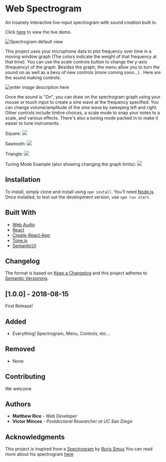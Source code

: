 ﻿# Web Spectrogram
An insanely interactive live-input spectrogram with sound creation built in. 

Click [here](https://listeningtowaves.github.io/Spectrogram/) to view the live demo. 


![Spectrogram default view](https://lh3.googleusercontent.com/57iLjVbwBOKjZpW-XJ6qe4S9uNAXCqPGH4P8_qnpqsxXODqqTL17dEFAGjssYW6NVuOLzB6p81dv "Spectrogram" )

This project uses your microphone data to plot frequency over time in a moving window graph (The colors indicate the weight of that frequency at that time). You can use the scale controls button to change the y-axis (frequency) of the graph. Besides the graph, the menu allow you to turn the sound on as well as a bevy of new controls (more coming soon...) . Here are the sound making controls: 

![enter image description here](https://lh3.googleusercontent.com/pZTXQ_Yxt6rbPL0v7XeAPRdynsxNMO67jQsu4tPM0qBxW5hwBswF3Em0ezsSvPRo1ccCmZz3fy3M "Spectrogram_Menu")

Once the sound is "On", you can draw on the spectrogram graph using your mouse or touch input to create a sine wave at the frequency specified. You can change volume/amplitude of the sine wave by sweeping left and right. Other controls include timbre choices, a scale mode to snap your notes to a scale, and various effects. There's also a tuning mode packed in to make it easier to tune instruments. 

Square:
![
](https://lh3.googleusercontent.com/xGo5dNOvAAhOwFu2eUjYHOAEn8GE1l_y1p80ENIRG4HIcsbtPgl7iAqd7JcUZDS33gaW_Kfgropl "Square_Wave")

Sawtooth:
![
](https://lh3.googleusercontent.com/8qVazrwbPwQ_C44UbO-nO0r5ITF6nEVKcosLHP0PCwr8tX2ZIBWrIfP2dTwhVWCbTGyIqUQbFzgL "Sawtooth Wave")

Triangle:
![
](https://lh3.googleusercontent.com/DnLepvlCREk4FXiKaHhPb1flFiOer36DWRejN650HAETR-3y5HX-UweyaFPw7E1lXxw2XwJFNfLZ "Triangle_Wave")

Tuning Mode Example (also showing changing the graph limits): 
![
](https://lh3.googleusercontent.com/wkzPuWJbNyl4CV2gcuorc-nF_n4-St8B66KsldDXmR8QBS2Yaz8Ym_bVAGsiwPA_2NMbTdRtv0h7 "Tuning_Mode")

## Installation
To install, simply clone and install using `npm install`. You'll need [Node.js](https://nodejs.org/en/download/). Once installed, to test out the development version, use `npm run start`. 

## Built With

* [Web Audio](https://developer.mozilla.org/en-US/docs/Web/API/Web_Audio_API)
* [React](https://github.com/facebook/react) 
* [Create-React-App](https://github.com/facebook/create-react-app)
* [Tone.js](https://tonejs.github.io) 
* [SemanticUI](https://react.semantic-ui.com/) 

## Changelog
The format is based on [Keep a Changelog](http://keepachangelog.com/en/1.0.0/)
and this project adheres to [Semantic Versioning](http://semver.org/spec/v2.0.0.html).

## [1.0.0] - 2018-08-15
First Release!
## Added
 - Everything! Spectrogram, Menu, Controls, etc...
## Removed
 - None

## Contributing
We welcome

## Authors

* **Matthew Rice** - *Web Developer* 
*  **Victor Minces** - *Postdoctoral Researcher at UC San Diego*


## Acknowledgments
This project is inspired from a [Spectrogram](https://borismus.github.io/spectrogram/) by [Boris Smus](https://github.com/borismus)
You can read more about his spectrogram [here](http://smus.com/spectrogram-and-oscillator/)


